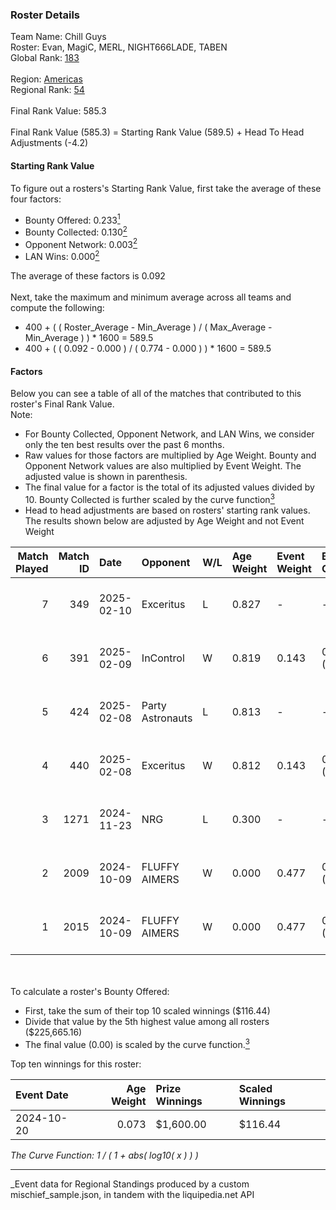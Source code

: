 ### Roster Details<br />
Team Name: Chill Guys<br />
Roster: Evan, MagiC, MERL, NIGHT666LADE, TABEN<br />
Global Rank: [183](../../standings_global_2025_04_07.md)<br />
<br />
Region: [Americas]( ../../standings_americas_2025_04_07.md)<br />
Regional Rank: [54]( ../../standings_americas_2025_04_07.md)<br />
<br />
Final Rank Value:  585.3<br />
<br />
Final Rank Value (585.3) = Starting Rank Value (589.5) + Head To Head Adjustments (-4.2)<br />

#### Starting Rank Value<br />
To figure out a rosters's Starting Rank Value, first take the average of these four factors:<br />
- Bounty Offered: 0.233[<sup>1</sup>](#table2)
- Bounty Collected: 0.130[<sup>2</sup>](#table1)
- Opponent Network: 0.003[<sup>2</sup>](#table1)
- LAN Wins: 0.000[<sup>2</sup>](#table1)

The average of these factors is 0.092<br />
<br />
Next, take the maximum and minimum average across all teams and compute the following:<br />
- 400 + ( ( Roster_Average - Min_Average ) / ( Max_Average - Min_Average ) ) * 1600 = 589.5
- 400 + ( ( 0.092 - 0.000 ) / ( 0.774 - 0.000 ) ) * 1600 = 589.5


#### Factors<br />
Below you can see a table of all of the matches that contributed to this roster's Final Rank Value.<br />
Note:<br />

- For Bounty Collected, Opponent Network, and LAN Wins, we consider only the ten best results over the past 6 months.
- Raw values for those factors are multiplied by Age Weight. Bounty and Opponent Network values are also multiplied by Event Weight. The adjusted value is shown in parenthesis.
- The final value for a factor is the total of its adjusted values divided by 10. Bounty Collected is further scaled by the curve function[<sup>3</sup>](#curveFunction)
- Head to head adjustments are based on rosters' starting rank values. The results shown below are adjusted by Age Weight and not Event Weight
<span id="table1"></span><br />


| Match Played | Match ID | Date       | Opponent         | W/L | Age Weight | Event Weight | Bounty Collected | Opponent Network | LAN Wins  | H2H Adj. | Roster                                    |
| -: | -: | :- | :- | :- | :- | :- | :- | :- | :- | -: | :- |
|            7 |      349 | 2025-02-10 | Exceritus        | L   | 0.827      | -            | -                | -                | -         |   -15.69 | Evan, MagiC, MERL, NIGHT666LADE, TABEN    |
|            6 |      391 | 2025-02-09 | InControl        | W   | 0.819      | 0.143        | 0.000 (0.000)    | 0.066 (0.008)    | 0 (0.000) |    13.03 | Evan, MagiC, MERL, NIGHT666LADE, TABEN    |
|            5 |      424 | 2025-02-08 | Party Astronauts | L   | 0.813      | -            | -                | -                | -         |    -9.45 | Evan, MagiC, MERL, NIGHT666LADE, TABEN    |
|            4 |      440 | 2025-02-08 | Exceritus        | W   | 0.812      | 0.143        | 0.000 (0.000)    | 0.200 (0.023)    | 0 (0.000) |     9.12 | Evan, MagiC, MERL, NIGHT666LADE, TABEN    |
|            3 |     1271 | 2024-11-23 | NRG              | L   | 0.300      | -            | -                | -                | -         |    -1.22 | Evan, MagiC, Merl, NIGHT666LADE, TABEN    |
|            2 |     2009 | 2024-10-09 | FLUFFY AIMERS    | W   | 0.000      | 0.477        | 0.001 (0.000)    | 0.099 (0.000)    | 0 (0.000) |     0.01 | Evan, HorizoN, MagiC, NIGHT666LADE, TABEN |
|            1 |     2015 | 2024-10-09 | FLUFFY AIMERS    | W   | 0.000      | 0.477        | 0.001 (0.000)    | 0.099 (0.000)    | 0 (0.000) |     0.00 | Evan, HorizoN, MagiC, NIGHT666LADE, TABEN |

<br />
<span id="table2"></span><br />
To calculate a roster's Bounty Offered:<br />

- First, take the sum of their top 10 scaled winnings ($116.44)
- Divide that value by the 5th highest value among all rosters ($225,665.16)
- The final value (0.00) is scaled by the curve function.[<sup>3</sup>](#curveFunction)

Top ten winnings for this roster:<br />

| Event Date | Age Weight | Prize Winnings | Scaled Winnings |
| :- | -: | :- | :- |
| 2024-10-20 |      0.073 | $1,600.00      | $116.44         |


<span id="curveFunction"></span>_The Curve Function: 1 / ( 1 + abs( log10( x ) ) )_<br />

---
_Event data for Regional Standings produced by a custom mischief_sample.json, in tandem with the liquipedia.net API<br />
